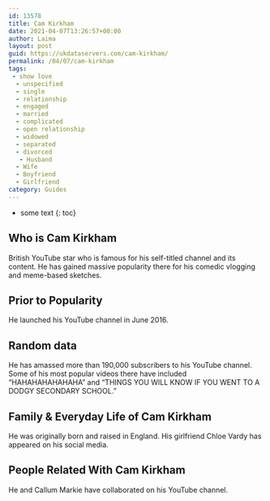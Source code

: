```yaml
---
id: 13578
title: Cam Kirkham
date: 2021-04-07T13:26:57+00:00
author: Laima
layout: post
guid: https://ukdataservers.com/cam-kirkham/
permalink: /04/07/cam-kirkham
tags:
 - show love
  - unspecified
  - single
  - relationship
  - engaged
  - married
  - complicated
  - open relationship
  - widowed
  - separated
  - divorced
   - Husband
  - Wife
  - Boyfriend
  - Girlfriend
category: Guides
---
```


* some text
{: toc}


## Who is Cam Kirkham
                  
                  
                  
British YouTube star who is famous for his self-titled channel and its content. He has gained massive popularity there for his comedic vlogging and meme-based sketches.  
                  
              
            
              
            
                
                
                
## Prior to Popularity
                  
                  
                  
He launched his YouTube channel in June 2016. 
                  
              
            
              
            
                
                
                
## Random data
                  
                  
                  
He has amassed more than 190,000 subscribers to his YouTube channel. Some of his most popular videos there have included &#8220;HAHAHAHAHAHAHA&#8221; and &#8220;THINGS YOU WILL KNOW IF YOU WENT TO A DODGY SECONDARY SCHOOL.&#8221;  
                  
              
            
              
            
                
                
                
## Family & Everyday Life of Cam Kirkham
                  
                  
                  
He was originally born and raised in England. His girlfriend Chloe Vardy has appeared on his social media.
                  
              
            
              
            
                
                
                
## People Related With Cam Kirkham
                  
                  
                  
He and Callum Markie have collaborated on his YouTube channel. 
                  
              
            
              
            
                
              
            
              
              
            
            
              
            
          
          
          